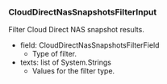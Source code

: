 ### CloudDirectNasSnapshotsFilterInput
Filter Cloud Direct NAS snapshot results.

- field: CloudDirectNasSnapshotsFilterField
  - Type of filter.
- texts: list of System.Strings
  - Values for the filter type.
